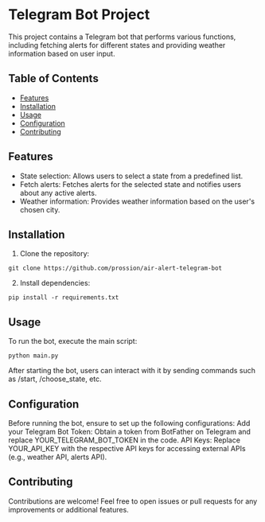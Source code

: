 # Telegram Bot Project

This project contains a Telegram bot that performs various functions, including fetching alerts for different states and providing weather information based on user input.

## Table of Contents
- [Features](#features)
- [Installation](#installation)
- [Usage](#usage)
- [Configuration](#configuration)
- [Contributing](#contributing)

## Features

- State selection: Allows users to select a state from a predefined list.
- Fetch alerts: Fetches alerts for the selected state and notifies users about any active alerts.
- Weather information: Provides weather information based on the user's chosen city.

## Installation

1. Clone the repository:
 ```
git clone https://github.com/prossion/air-alert-telegram-bot
```
2. Install dependencies:
```
pip install -r requirements.txt
```
## Usage
To run the bot, execute the main script:
```
python main.py
```
After starting the bot, users can interact with it by sending commands such as /start, /choose_state, etc.

## Configuration
Before running the bot, ensure to set up the following configurations:
Add your Telegram Bot Token: Obtain a token from BotFather on Telegram and replace YOUR_TELEGRAM_BOT_TOKEN in the code.
API Keys: Replace YOUR_API_KEY with the respective API keys for accessing external APIs (e.g., weather API, alerts API).

## Contributing
Contributions are welcome! Feel free to open issues or pull requests for any improvements or additional features.


